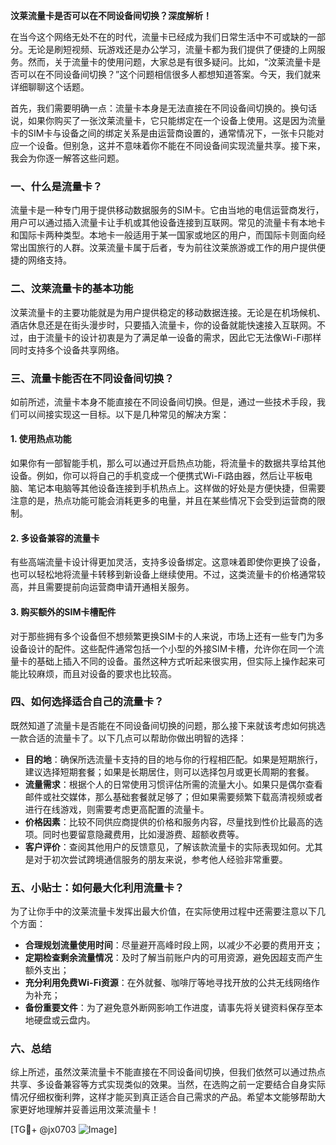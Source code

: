 **汶莱流量卡是否可以在不同设备间切换？深度解析！**

在当今这个网络无处不在的时代，流量卡已经成为我们日常生活中不可或缺的一部分。无论是刷短视频、玩游戏还是办公学习，流量卡都为我们提供了便捷的上网服务。然而，关于流量卡的使用问题，大家总是有很多疑问。比如，“汶莱流量卡是否可以在不同设备间切换？”这个问题相信很多人都想知道答案。今天，我们就来详细聊聊这个话题。

首先，我们需要明确一点：流量卡本身是无法直接在不同设备间切换的。换句话说，如果你购买了一张汶莱流量卡，它只能绑定在一个设备上使用。这是因为流量卡的SIM卡与设备之间的绑定关系是由运营商设置的，通常情况下，一张卡只能对应一个设备。但别急，这并不意味着你不能在不同设备间实现流量共享。接下来，我会为你逐一解答这些问题。

### 一、什么是流量卡？

流量卡是一种专门用于提供移动数据服务的SIM卡。它由当地的电信运营商发行，用户可以通过插入流量卡让手机或其他设备连接到互联网。常见的流量卡有本地卡和国际卡两种类型。本地卡一般适用于某一国家或地区的用户，而国际卡则面向经常出国旅行的人群。汶莱流量卡属于后者，专为前往汶莱旅游或工作的用户提供便捷的网络支持。

### 二、汶莱流量卡的基本功能

汶莱流量卡的主要功能就是为用户提供稳定的移动数据连接。无论是在机场候机、酒店休息还是在街头漫步时，只要插入流量卡，你的设备就能快速接入互联网。不过，由于流量卡的设计初衷是为了满足单一设备的需求，因此它无法像Wi-Fi那样同时支持多个设备共享网络。

### 三、流量卡能否在不同设备间切换？

如前所述，流量卡本身不能直接在不同设备间切换。但是，通过一些技术手段，我们可以间接实现这一目标。以下是几种常见的解决方案：

#### 1. 使用热点功能
如果你有一部智能手机，那么可以通过开启热点功能，将流量卡的数据共享给其他设备。例如，你可以将自己的手机变成一个便携式Wi-Fi路由器，然后让平板电脑、笔记本电脑等其他设备连接到手机热点上。这样做的好处是方便快捷，但需要注意的是，热点功能可能会消耗更多的电量，并且在某些情况下会受到运营商的限制。

#### 2. 多设备兼容的流量卡
有些高端流量卡设计得更加灵活，支持多设备绑定。这意味着即使你更换了设备，也可以轻松地将流量卡转移到新设备上继续使用。不过，这类流量卡的价格通常较高，并且需要提前向运营商申请开通相关服务。

#### 3. 购买额外的SIM卡槽配件
对于那些拥有多个设备但不想频繁更换SIM卡的人来说，市场上还有一些专门为多设备设计的配件。这些配件通常包括一个小型的外接SIM卡槽，允许你在同一个流量卡的基础上插入不同的设备。虽然这种方式听起来很实用，但实际上操作起来可能比较麻烦，而且对设备的要求也比较高。

### 四、如何选择适合自己的流量卡？

既然知道了流量卡是否能在不同设备间切换的问题，那么接下来就该考虑如何挑选一款合适的流量卡了。以下几点可以帮助你做出明智的选择：

- **目的地**：确保所选流量卡支持的目的地与你的行程相匹配。如果是短期旅行，建议选择短期套餐；如果是长期居住，则可以选择包月或更长周期的套餐。
- **流量需求**：根据个人的日常使用习惯评估所需的流量大小。如果只是偶尔查看邮件或社交媒体，那么基础套餐就足够了；但如果需要频繁下载高清视频或者进行在线游戏，则需要考虑更高配置的流量卡。
- **价格因素**：比较不同供应商提供的价格和服务内容，尽量找到性价比最高的选项。同时也要留意隐藏费用，比如漫游费、超额收费等。
- **客户评价**：查阅其他用户的反馈意见，了解该款流量卡的实际表现如何。尤其是对于初次尝试跨境通信服务的朋友来说，参考他人经验非常重要。

### 五、小贴士：如何最大化利用流量卡？

为了让你手中的汶莱流量卡发挥出最大价值，在实际使用过程中还需要注意以下几个方面：

- **合理规划流量使用时间**：尽量避开高峰时段上网，以减少不必要的费用开支；
- **定期检查剩余流量情况**：及时了解当前账户内的可用资源，避免因超支而产生额外支出；
- **充分利用免费Wi-Fi资源**：在外就餐、咖啡厅等地寻找开放的公共无线网络作为补充；
- **备份重要文件**：为了避免意外断网影响工作进度，请事先将关键资料保存至本地硬盘或云盘内。

### 六、总结

综上所述，虽然汶莱流量卡不能直接在不同设备间切换，但我们依然可以通过热点共享、多设备兼容等方式实现类似的效果。当然，在选购之前一定要结合自身实际情况仔细权衡利弊，这样才能买到真正适合自己需求的产品。希望本文能够帮助大家更好地理解并妥善运用汶莱流量卡！

[TG💪+ @jx0703 ![Image](https://github.com/user-attachments/assets/dbca1d08-cadb-493c-b0ec-ad6f7a83f270)]